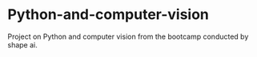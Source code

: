 # Python-and-computer-vision
Project on Python and computer vision from the bootcamp conducted by shape ai.
